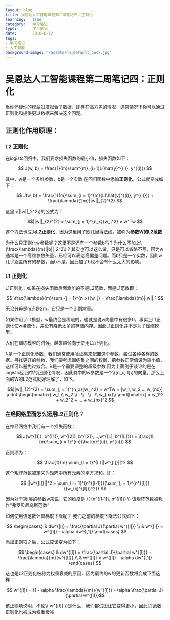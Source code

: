 ```yaml
---
layout: blog
title: 吴恩达人工智能课程第二周笔记四：正则化 
learning:   true
category:   学习笔记
type:       学习笔记
date:       2018-6-12
tags:
- 学习笔记
- 人工智能
background-image: "/assets/nn_default_back.jpg"
---
```


#  吴恩达人工智能课程第二周笔记四：正则化
当你怀疑你的模型过度拟合了数据，即存在高方差的情况，通常情况下你可以通过正则化和提供更过数据来解决这个问题。

## 正则化作用原理：

### L2 正则化
在logistc回归中，我们要求损失函数的最小值，损失函数如下： 

$$ J(w, b) = \frac{1}{m}\sum^{m}_{i=1}L(\hat{y}^{(i)}, y^{(i)}) $$

其中，w是一个多维参数，b是一个实数 
在回归函数中添加**正则化**，公式就变成如下：  

$$ J(w, b) = \frac{1}{m}\sum_{i = 1}^{m}{L(\hat{y}^{(i)}, y^{(i)})} + \frac{\lambda}{2m}||w||_{2}^{2} $$

这里 \\(||w||_2^2\\)的公式为：  

$$||w||_{2}^{2} = \sum_{j = 1}^{n_x}{w_j^2} = w^Tw $$

这个方法也成为**L2正则化**，因为这里用了欧几里得法线，被称为**参数W的L2范数**

为什么只正则化w参数呢？这里不是还有一个参数b吗？为什么不加上\\(\frac{\lambda}{m}||b||_2^2\\) ?
其实也可以这么做，只是可以省略不写，因为w通常是一个高维参数矢量，已经可以表达高偏差问题。而b只是一个实数，因此w几乎涵盖所有的参数，而b不是。因此加了b也不会有什么太大的影响。

### L1 正则化
L1正则化：如果在损失函数后面添加的不是L2范数，而是L1范数即：

$$ \frac{\lambda}{m}\sum_{j = 1}^{n_x}{w_j} = \frac{\lambda}{m}||w||_1 $$

无论分母是m还是2m，它只是一个比例常量。

如果你用了L1模型，w最终会是稀疏的，也就是说w向量中有很多0，事实上L1正则化使w稀疏化，并没有降低太多的存储内存。因此L1正则化并不是为了压缩模型。

人们在训练模型的时候，越来越倾向于使用L2正则化。

λ是一个正则化参数，我们通常使用验证集来配置这个参数，尝试各种各样的数据。寻找更好的参数，我们要考虑训练集之间的权衡，把参数正常值设为较小值，这样可以避免过拟合。λ是一个需要调整的超级参数
因为上面例子谈论的是在logistic回归中的正则化情况，因此其中的w参数是一个\\([n_x, 1]\\)的向量，那么上面的W的L2范式就好理解了，如下。

$$||w||_{2}^{2} = \sum_{j = 1}^{n_x}{w_j^2} = w^Tw = [w_1, w_2,...,w_{nx}] \cdot \begin{bmatrix}
w_1 \\ 
w_2 \\
. \\
. \\
. \\
w_{nx}\\
\end{bmatrix}  = w_1^2 + w_2^2 + ... + w_{nx}^2 $$

### 在经网络里面怎么运用L2正则化？

在神经网络中我们有一个损失函数：

$$ J(w^{[1]}, b^{[1]}, w^{[2]}, b^{[2]},...,w^{[L], b^{[L]}}) = \frac{1}{m}\sum_{i = 1}^{m}(\hat{y}^{(i)}, y^{(i)}) $$

正则项为：

$$ \frac{1}{m} \sum_{l = 1}^{L}||w^{[l]}||^2 $$

这个矩阵范数被定义为矩阵中所有元素的平方求和。即：

$$ ||w^{[l]}||^2 = \sum_{i = 1}^{n^{[l-1]}}{\sum_{j = 1}^{n^{[l]}}{(w_{ij}^{[l]})^2}} $$

因为对于第l层的参数w来说，它的维度是 \\( (n^{[l-1]}, n^{[l]}) \\)
该矩阵范数被称作“弗罗贝尼乌斯范数”

如何使用该范数计算梯度下降呢？
我们之前的梯度下降法公式如下：

$$
\begin{cases}
 & dw^{[l]} = \frac{\partial J}{\partial w^{[l]}} \\  
 & w^{[l]} = w^{[l]} - \alpha dw^{[1]}
\end{cases}
$$

添加正则项之后，公式应该变为如下：

$$
\begin{cases}
 & dw^{[l]} = \frac{\partial J}{\partial w^{[l]}} + \frac{\lambda}{m}{w^{[l]}} \\  
 & w^{[l]} = w^{[l]} - \alpha dw^{[1]}
\end{cases}
$$

这也是L2正则化被称为权重衰减的原因，因为最终的w的更新函数将变成下面这样：  

$$ w^{[l]} = (1 - \alpha \frac{\lambda}{m}){w^{[l]}} - \alpha \frac{\partial J}{\partial w^{[l]}}$$

该正则项说明，不论\\( w^{[l]} \\)是什么，我们都试图让它变得更小，因此L2范数正则化也被成为权重衰减
